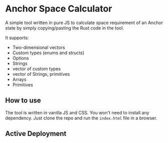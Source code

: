 # Anchor Space Calculator

A simple tool written in pure JS to calculate space requirement of an Anchor state by simply copying/pasting the Rust
code in the tool. 

It supports: 
- Two-dimensional vectors
- Custom types (enums and structs)
- Options
- Strings
- vector of custom types
- vector of Strings, primitives
- Arrays
- Primitives

## How to use

The tool is written in vanilla JS and CSS. You won't need to install any dependency. Just clone the repo and run the 
`index.html` file in a browser.

## Active Deployment
